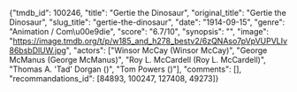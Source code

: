 {"tmdb_id": 100246, "title": "Gertie the Dinosaur", "original_title": "Gertie the Dinosaur", "slug_title": "gertie-the-dinosaur", "date": "1914-09-15", "genre": "Animation / Com\u00e9die", "score": "6.7/10", "synopsis": "", "image": "https://image.tmdb.org/t/p/w185_and_h278_bestv2/6zQNAso7pVpVUPVLIv86bsbDlUW.jpg", "actors": ["Winsor McCay (Winsor McCay)", "George McManus (George McManus)", "Roy L. McCardell (Roy L. McCardell)", "Thomas A. 'Tad' Dorgan ()", "Tom Powers ()"], "comments": [], "recommandations_id": [84893, 100247, 127408, 49273]}